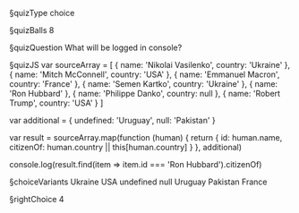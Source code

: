 §quizType
choice

§quizBalls
8

§quizQuestion
What will be logged in console?


§quizJS
var sourceArray = [
  { name: 'Nikolai Vasilenko', country: 'Ukraine' },
  { name: 'Mitch McConnell', country: 'USA' },
  { name: 'Emmanuel Macron', country: 'France' },
  { name: 'Semen Kartko', country: 'Ukraine' },
  { name: 'Ron Hubbard' },
  { name: 'Philippe Danko', country: null },
  { name: 'Robert Trump', country: 'USA' }
]

var additional = {
  undefined: 'Uruguay',
  null: 'Pakistan'
}

var result = sourceArray.map(function (human) {
  return {
    id: human.name,
    citizenOf: human.country || this[human.country]
  }
}, additional)

console.log(result.find(item => item.id === 'Ron Hubbard').citizenOf)



§choiceVariants
Ukraine
USA
undefined
null
Uruguay
Pakistan
France


§rightChoice
4
